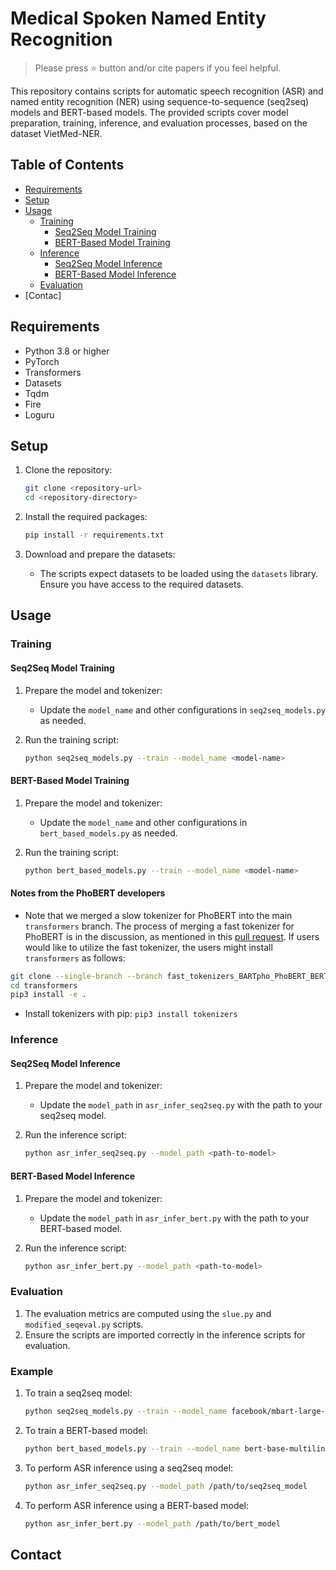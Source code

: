 # Medical Spoken Named Entity Recognition
> Please press ⭐ button and/or cite papers if you feel helpful.

This repository contains scripts for automatic speech recognition (ASR) and named entity recognition (NER) using sequence-to-sequence (seq2seq) models and BERT-based models. The provided scripts cover model preparation, training, inference, and evaluation processes, based on the dataset VietMed-NER.

## Table of Contents

- [Requirements](#requirements)
- [Setup](#setup)
- [Usage](#usage)
  - [Training](#training)
    - [Seq2Seq Model Training](#seq2seq-model-training)
    - [BERT-Based Model Training](#bert-based-model-training)
  - [Inference](#inference)
    - [Seq2Seq Model Inference](#seq2seq-model-inference)
    - [BERT-Based Model Inference](#bert-based-model-inference)
  - [Evaluation](#evaluation)
- [Contac]

## Requirements

- Python 3.8 or higher
- PyTorch
- Transformers
- Datasets
- Tqdm
- Fire
- Loguru

## Setup

1. Clone the repository:

    ```bash
    git clone <repository-url>
    cd <repository-directory>
    ```

2. Install the required packages:

    ```bash
    pip install -r requirements.txt
    ```

3. Download and prepare the datasets:
    - The scripts expect datasets to be loaded using the `datasets` library. Ensure you have access to the required datasets.

## Usage

### Training

#### Seq2Seq Model Training

1. Prepare the model and tokenizer:
    - Update the `model_name` and other configurations in `seq2seq_models.py` as needed.

2. Run the training script:

    ```bash
    python seq2seq_models.py --train --model_name <model-name>
    ```

#### BERT-Based Model Training

1. Prepare the model and tokenizer:
    - Update the `model_name` and other configurations in `bert_based_models.py` as needed.

2. Run the training script:

    ```bash
    python bert_based_models.py --train --model_name <model-name>
    ```

#### Notes from the PhoBERT developers

- Note that we merged a slow tokenizer for PhoBERT into the main `transformers` branch. The process of merging a fast tokenizer for PhoBERT is in the discussion, as mentioned in this [pull request](https://github.com/huggingface/transformers/pull/17254#issuecomment-1133932067). If users would like to utilize the fast tokenizer, the users might install `transformers` as follows:

```bash
git clone --single-branch --branch fast_tokenizers_BARTpho_PhoBERT_BERTweet https://github.com/datquocnguyen/transformers.git
cd transformers
pip3 install -e .
```

- Install tokenizers with pip: `pip3 install tokenizers`

### Inference

#### Seq2Seq Model Inference

1. Prepare the model and tokenizer:
    - Update the `model_path` in `asr_infer_seq2seq.py` with the path to your seq2seq model.

2. Run the inference script:

    ```bash
    python asr_infer_seq2seq.py --model_path <path-to-model>
    ```

#### BERT-Based Model Inference

1. Prepare the model and tokenizer:
    - Update the `model_path` in `asr_infer_bert.py` with the path to your BERT-based model.

2. Run the inference script:

    ```bash
    python asr_infer_bert.py --model_path <path-to-model>
    ```

### Evaluation

1. The evaluation metrics are computed using the `slue.py` and `modified_seqeval.py` scripts.
2. Ensure the scripts are imported correctly in the inference scripts for evaluation.

### Example

1. To train a seq2seq model:

    ```bash
    python seq2seq_models.py --train --model_name facebook/mbart-large-50
    ```

2. To train a BERT-based model:

    ```bash
    python bert_based_models.py --train --model_name bert-base-multilingual-cased
    ```

3. To perform ASR inference using a seq2seq model:

    ```bash
    python asr_infer_seq2seq.py --model_path /path/to/seq2seq_model
    ```

4. To perform ASR inference using a BERT-based model:

    ```bash
    python asr_infer_bert.py --model_path /path/to/bert_model
    ```

## Contact
